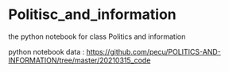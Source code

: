 # Politisc_and_information

the python notebook for class Politics and information 

python notebook data : https://github.com/pecu/POLITICS-AND-INFORMATION/tree/master/20210315_code 

